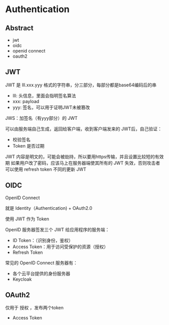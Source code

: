 # Authentication

## Abstract

- jwt
- oidc
- openid connect
- oauth2

## JWT

JWT 是 lll.xxx.yyy 格式的字符串，分三部分，每部分都是base64编码后的串
- lll: 头信息，里面会指明签名算法
- xxx: payload
- yyy: 签名，可以用于证明JWT未被篡改

JWS：加签名（有yyy部分）的 JWT

可以由服务端自己生成，返回给客户端，收到客户端发来的 JWT后，自己验证：
- 校验签名
- Token 是否过期 

JWT 内容是明文的，可能会被劫持，所以要用https传输，并且设置比较短的有效期
如果用户改了密码，应该马上在服务器端使其所有的 JWT 失效，否则攻击者可以使用 refresh token 不同的更新 JWT

## OIDC

OpenID Connect

就是 Identity（Authentication) + OAuth2.0

使用 JWT 作为 Token

OpenID 服务器签发三个 JWT 给应用程序的服务端：
- ID Token：（识别身份，鉴权）
- Access Token：用于访问受保护的资源（授权）
- Refresh Token

常见的 OpenID Connect 服务器有：
- 各个云平台提供的身份服务器
- Keycloak

## OAuth2

仅用于 授权 ，发布两个token
- Access Token
